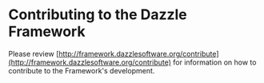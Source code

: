 # Contributing to the Dazzle Framework

Please review [http://framework.dazzlesoftware.org/contribute](http://framework.dazzlesoftware.org/contribute) for information on how to contribute to the Framework's development.
